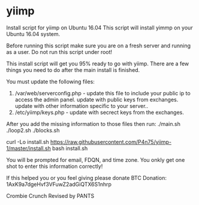 # yiimp
Install script for yiimp on Ubuntu 16.04
This script will install yimmp on your Ubuntu 16.04 system. 

Before running this script make sure you are on a fresh server and running as a user. Do not run this script under root!

This install script will get you 95% ready to go with yiimp. There are a few things you need to do after the main install is finished.

You must update the following files:

1. /var/web/serverconfig.php - update this file to include your public ip to access the admin panel. update with public keys from exchanges. update with other information specific to your server..
2. /etc/yiimp/keys.php - update with secrect keys from the exchanges. 

After you add the missing information to those files then run:
./main.sh
./loop2.sh
./blocks.sh

curl -Lo install.sh https://raw.githubusercontent.com/P4n75/yiimp-1/master/install.sh 
bash install.sh

You will be prompted for email, FDQN, and time zone. You onkly get one shot to enter this information correctly!

If this helped you or you feel giving please donate BTC Donation: 1AxK9a7dgeHvf3VFuwZ2adGiQTX6S1nhrp

Crombie Crunch
Revised by PANTS
